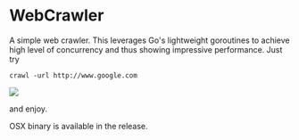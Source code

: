 # WebCrawler

A simple web crawler. This leverages Go's lightweight goroutines to achieve high level of concurrency and thus showing impressive performance. Just try

`crawl -url http://www.google.com`

![](demo.gif)

and enjoy.

OSX binary is available in the release.
